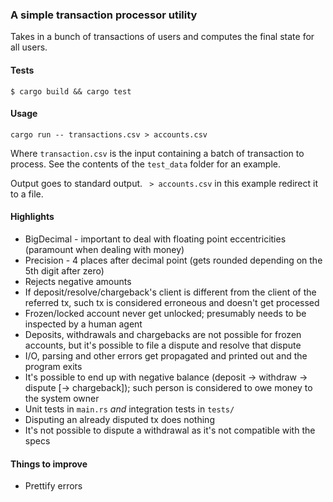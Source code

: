 ### A simple transaction processor utility

Takes in a bunch of transactions of users and computes the final state for all users. 

#### Tests
`$ cargo build && cargo test`

#### Usage

`cargo run -- transactions.csv > accounts.csv`

Where `transaction.csv` is the input containing a batch of transaction to process. See the contents
of the `test_data` folder for an example.

Output goes to standard output. ` > accounts.csv` in this example redirect it to a file.

#### Highlights

* BigDecimal - important to deal with floating point eccentricities (paramount when dealing with money)
* Precision - 4 places after decimal point (gets rounded depending on the 5th digit after zero)
* Rejects negative amounts
* If deposit/resolve/chargeback's client is different from the client of the referred tx, such tx
is considered erroneous and doesn't get processed 
* Frozen/locked account never get unlocked; presumably needs to be inspected by a human agent
* Deposits, withdrawals and chargebacks are not possible for frozen accounts, but it's possible
to file a dispute and resolve that dispute
* I/O, parsing and other errors get propagated and printed out and the program exits
* It's possible to end up with negative balance (deposit -> withdraw -> dispute [-> chargeback]);
such person is considered to owe money to the system owner
* Unit tests in `main.rs` _and_ integration tests in `tests/`
* Disputing an already disputed tx does nothing 
* It's not possible to dispute a withdrawal as it's not compatible with the specs

#### Things to improve

* Prettify errors 

